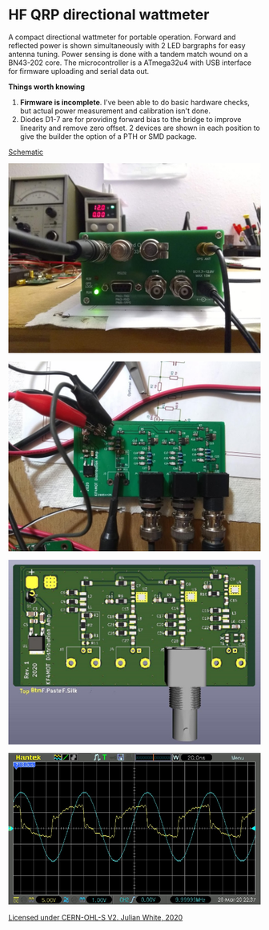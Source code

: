 # HF QRP directional wattmeter
A compact directional wattmeter for portable operation. Forward and reflected power is shown simultaneously with 2 LED bargraphs for easy antenna tuning.
Power sensing is done with a tandem match wound on a BN43-202 core. The microcontroller is a ATmega32u4 with USB interface for firmware uploading and serial data out.


**Things worth knowing**

1. **Firmware is incomplete**. I've been able to do basic hardware checks, but actual power measurement and calibration isn't done.
1. Diodes D1-7 are for providing forward bias to the bridge to improve linearity and remove zero offset. 2 devices are shown in each position to give the builder the option of a PTH or SMD package.
   

[Schematic](https://github.com/kf4mot/qrp-wattmeter/blob/master/hardware/qrp_wattmeter.pdf)

![Complete](https://github.com/kf4mot/10mhz_distributor/blob/master/images/finished-gpsdo.jpg "Complete")

![BoardTop](https://github.com/kf4mot/10mhz_distributor/blob/master/images/board-assy-top.jpg "Board Top")

![BoardTop 3D](https://github.com/kf4mot/10mhz_distributor/blob/master/images/10mhz_distributor-3d-view.jpg "Board Top 3D")

![](https://github.com/kf4mot/10mhz_distributor/blob/master/images/scope-in-out-10mhz.jpg "Input vs. Output")

[Licensed under CERN-OHL-S V2. Julian White, 2020](https://www.ohwr.org/project/cernohl/wikis/home)
